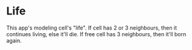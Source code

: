 # Life


This app's modeling cell's "life". If cell has 2 or 3 neighbours, then it continues living, else it'll die.
If free cell has 3 neighbours, then it'll born again.
